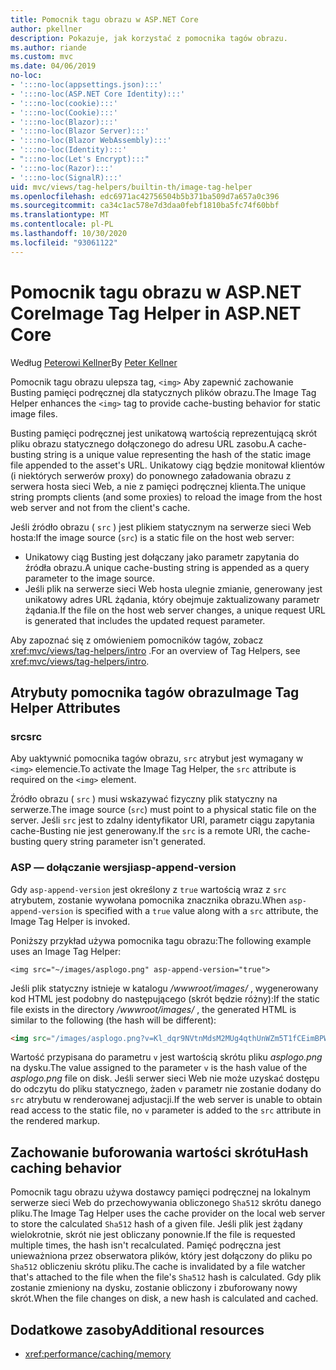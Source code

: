 ```yaml
---
title: Pomocnik tagu obrazu w ASP.NET Core
author: pkellner
description: Pokazuje, jak korzystać z pomocnika tagów obrazu.
ms.author: riande
ms.custom: mvc
ms.date: 04/06/2019
no-loc:
- ':::no-loc(appsettings.json):::'
- ':::no-loc(ASP.NET Core Identity):::'
- ':::no-loc(cookie):::'
- ':::no-loc(Cookie):::'
- ':::no-loc(Blazor):::'
- ':::no-loc(Blazor Server):::'
- ':::no-loc(Blazor WebAssembly):::'
- ':::no-loc(Identity):::'
- ":::no-loc(Let's Encrypt):::"
- ':::no-loc(Razor):::'
- ':::no-loc(SignalR):::'
uid: mvc/views/tag-helpers/builtin-th/image-tag-helper
ms.openlocfilehash: edc6971ac42756504b5b371ba509d7a657a0c396
ms.sourcegitcommit: ca34c1ac578e7d3daa0febf1810ba5fc74f60bbf
ms.translationtype: MT
ms.contentlocale: pl-PL
ms.lasthandoff: 10/30/2020
ms.locfileid: "93061122"
---
```

# <a name="image-tag-helper-in-aspnet-core"></a><span data-ttu-id="8cb0d-103">Pomocnik tagu obrazu w ASP.NET Core</span><span class="sxs-lookup"><span data-stu-id="8cb0d-103">Image Tag Helper in ASP.NET Core</span></span>

<span data-ttu-id="8cb0d-104">Według [Peterowi Kellner](https://peterkellner.net)</span><span class="sxs-lookup"><span data-stu-id="8cb0d-104">By [Peter Kellner](https://peterkellner.net)</span></span>

<span data-ttu-id="8cb0d-105">Pomocnik tagu obrazu ulepsza tag, `<img>` Aby zapewnić zachowanie Busting pamięci podręcznej dla statycznych plików obrazu.</span><span class="sxs-lookup"><span data-stu-id="8cb0d-105">The Image Tag Helper enhances the `<img>` tag to provide cache-busting behavior for static image files.</span></span>

<span data-ttu-id="8cb0d-106">Busting pamięci podręcznej jest unikatową wartością reprezentującą skrót pliku obrazu statycznego dołączonego do adresu URL zasobu.</span><span class="sxs-lookup"><span data-stu-id="8cb0d-106">A cache-busting string is a unique value representing the hash of the static image file appended to the asset's URL.</span></span> <span data-ttu-id="8cb0d-107">Unikatowy ciąg będzie monitował klientów (i niektórych serwerów proxy) do ponownego załadowania obrazu z serwera hosta sieci Web, a nie z pamięci podręcznej klienta.</span><span class="sxs-lookup"><span data-stu-id="8cb0d-107">The unique string prompts clients (and some proxies) to reload the image from the host web server and not from the client's cache.</span></span>

<span data-ttu-id="8cb0d-108">Jeśli źródło obrazu ( `src` ) jest plikiem statycznym na serwerze sieci Web hosta:</span><span class="sxs-lookup"><span data-stu-id="8cb0d-108">If the image source (`src`) is a static file on the host web server:</span></span>

* <span data-ttu-id="8cb0d-109">Unikatowy ciąg Busting jest dołączany jako parametr zapytania do źródła obrazu.</span><span class="sxs-lookup"><span data-stu-id="8cb0d-109">A unique cache-busting string is appended as a query parameter to the image source.</span></span>
* <span data-ttu-id="8cb0d-110">Jeśli plik na serwerze sieci Web hosta ulegnie zmianie, generowany jest unikatowy adres URL żądania, który obejmuje zaktualizowany parametr żądania.</span><span class="sxs-lookup"><span data-stu-id="8cb0d-110">If the file on the host web server changes, a unique request URL is generated that includes the updated request parameter.</span></span>

<span data-ttu-id="8cb0d-111">Aby zapoznać się z omówieniem pomocników tagów, zobacz <xref:mvc/views/tag-helpers/intro> .</span><span class="sxs-lookup"><span data-stu-id="8cb0d-111">For an overview of Tag Helpers, see <xref:mvc/views/tag-helpers/intro>.</span></span>

## <a name="image-tag-helper-attributes"></a><span data-ttu-id="8cb0d-112">Atrybuty pomocnika tagów obrazu</span><span class="sxs-lookup"><span data-stu-id="8cb0d-112">Image Tag Helper Attributes</span></span>

### <a name="src"></a><span data-ttu-id="8cb0d-113">src</span><span class="sxs-lookup"><span data-stu-id="8cb0d-113">src</span></span>

<span data-ttu-id="8cb0d-114">Aby uaktywnić pomocnika tagów obrazu, `src` atrybut jest wymagany w `<img>` elemencie.</span><span class="sxs-lookup"><span data-stu-id="8cb0d-114">To activate the Image Tag Helper, the `src` attribute is required on the `<img>` element.</span></span>

<span data-ttu-id="8cb0d-115">Źródło obrazu ( `src` ) musi wskazywać fizyczny plik statyczny na serwerze.</span><span class="sxs-lookup"><span data-stu-id="8cb0d-115">The image source (`src`) must point to a physical static file on the server.</span></span> <span data-ttu-id="8cb0d-116">Jeśli `src` jest to zdalny identyfikator URI, parametr ciągu zapytania cache-Busting nie jest generowany.</span><span class="sxs-lookup"><span data-stu-id="8cb0d-116">If the `src` is a remote URI, the cache-busting query string parameter isn't generated.</span></span>

### <a name="asp-append-version"></a><span data-ttu-id="8cb0d-117">ASP — dołączanie wersji</span><span class="sxs-lookup"><span data-stu-id="8cb0d-117">asp-append-version</span></span>

<span data-ttu-id="8cb0d-118">Gdy `asp-append-version` jest określony z `true` wartością wraz z `src` atrybutem, zostanie wywołana pomocnika znacznika obrazu.</span><span class="sxs-lookup"><span data-stu-id="8cb0d-118">When `asp-append-version` is specified with a `true` value along with a `src` attribute, the Image Tag Helper is invoked.</span></span>

<span data-ttu-id="8cb0d-119">Poniższy przykład używa pomocnika tagu obrazu:</span><span class="sxs-lookup"><span data-stu-id="8cb0d-119">The following example uses an Image Tag Helper:</span></span>

```cshtml
<img src="~/images/asplogo.png" asp-append-version="true">
```

<span data-ttu-id="8cb0d-120">Jeśli plik statyczny istnieje w katalogu */wwwroot/images/* , wygenerowany kod HTML jest podobny do następującego (skrót będzie różny):</span><span class="sxs-lookup"><span data-stu-id="8cb0d-120">If the static file exists in the directory */wwwroot/images/* , the generated HTML is similar to the following (the hash will be different):</span></span>

```html
<img src="/images/asplogo.png?v=Kl_dqr9NVtnMdsM2MUg4qthUnWZm5T1fCEimBPWDNgM">
```

<span data-ttu-id="8cb0d-121">Wartość przypisana do parametru `v` jest wartością skrótu pliku *asplogo.png* na dysku.</span><span class="sxs-lookup"><span data-stu-id="8cb0d-121">The value assigned to the parameter `v` is the hash value of the *asplogo.png* file on disk.</span></span> <span data-ttu-id="8cb0d-122">Jeśli serwer sieci Web nie może uzyskać dostępu do odczytu do pliku statycznego, żaden `v` parametr nie zostanie dodany do `src` atrybutu w renderowanej adjustacji.</span><span class="sxs-lookup"><span data-stu-id="8cb0d-122">If the web server is unable to obtain read access to the static file, no `v` parameter is added to the `src` attribute in the rendered markup.</span></span>

## <a name="hash-caching-behavior"></a><span data-ttu-id="8cb0d-123">Zachowanie buforowania wartości skrótu</span><span class="sxs-lookup"><span data-stu-id="8cb0d-123">Hash caching behavior</span></span>

<span data-ttu-id="8cb0d-124">Pomocnik tagu obrazu używa dostawcy pamięci podręcznej na lokalnym serwerze sieci Web do przechowywania obliczonego `Sha512` skrótu danego pliku.</span><span class="sxs-lookup"><span data-stu-id="8cb0d-124">The Image Tag Helper uses the cache provider on the local web server to store the calculated `Sha512` hash of a given file.</span></span> <span data-ttu-id="8cb0d-125">Jeśli plik jest żądany wielokrotnie, skrót nie jest obliczany ponownie.</span><span class="sxs-lookup"><span data-stu-id="8cb0d-125">If the file is requested multiple times, the hash isn't recalculated.</span></span> <span data-ttu-id="8cb0d-126">Pamięć podręczna jest unieważniona przez obserwatora plików, który jest dołączony do pliku po `Sha512` obliczeniu skrótu pliku.</span><span class="sxs-lookup"><span data-stu-id="8cb0d-126">The cache is invalidated by a file watcher that's attached to the file when the file's `Sha512` hash is calculated.</span></span> <span data-ttu-id="8cb0d-127">Gdy plik zostanie zmieniony na dysku, zostanie obliczony i zbuforowany nowy skrót.</span><span class="sxs-lookup"><span data-stu-id="8cb0d-127">When the file changes on disk, a new hash is calculated and cached.</span></span>

## <a name="additional-resources"></a><span data-ttu-id="8cb0d-128">Dodatkowe zasoby</span><span class="sxs-lookup"><span data-stu-id="8cb0d-128">Additional resources</span></span>

* <xref:performance/caching/memory>
